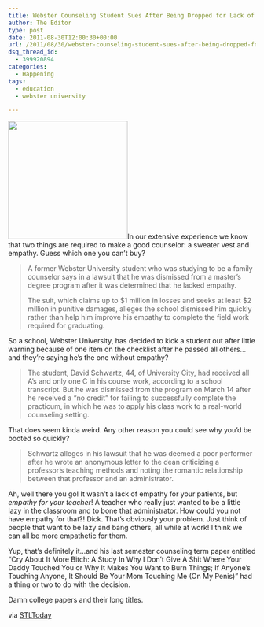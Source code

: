 ```yaml
---
title: Webster Counseling Student Sues After Being Dropped for Lack of Empathy
author: The Editor
type: post
date: 2011-08-30T12:00:30+00:00
url: /2011/08/30/webster-counseling-student-sues-after-being-dropped-for-lack-of-empathy/
dsq_thread_id:
  - 399920894
categories:
  - Happening
tags:
  - education
  - webster university

---
```

[<img class="alignright size-full wp-image-10535" title="sweater_vest" src="http://media.punchingkitty.com/wordpress/2011/08/sweater_vest.jpeg" alt="" width="243" height="240" />][1]In our extensive experience we know that two things are required to make a good counselor: a sweater vest and empathy. Guess which one you can&#8217;t buy?

> A former Webster University student who was studying to be a family counselor says in a lawsuit that he was dismissed from a master&#8217;s degree program after it was determined that he lacked empathy.
> 
> The suit, which claims up to $1 million in losses and seeks at least $2 million in punitive damages, alleges the school dismissed him quickly rather than help him improve his empathy to complete the field work required for graduating.

So a school, Webster University, has decided to kick a student out after little warning because of one item on the checklist after he passed all others&#8230;and they&#8217;re saying he&#8217;s the one without empathy?

> The student, David Schwartz, 44, of University City, had received all A&#8217;s and only one C in his course work, according to a school transcript. But he was dismissed from the program on March 14 after he received a &#8220;no credit&#8221; for failing to successfully complete the practicum, in which he was to apply his class work to a real-world counseling setting.

That does seem kinda weird. Any other reason you could see why you&#8217;d be booted so quickly?

> Schwartz alleges in his lawsuit that he was deemed a poor performer after he wrote an anonymous letter to the dean criticizing a professor&#8217;s teaching methods and noting the romantic relationship between that professor and an administrator.

Ah, well there you go! It wasn&#8217;t a lack of empathy for your patients, but _empathy for your teacher_! A teacher who really just wanted to be a little lazy in the classroom and to bone that administrator. How could you not have empathy for that?! Dick. That&#8217;s obviously your problem. Just think of people that want to be lazy and bang others, all while at work! I think we can all be more empathetic for them.

Yup, that&#8217;s definitely it&#8230;and his last semester counseling term paper entitled &#8220;Cry About It More Bitch: A Study In Why I Don&#8217;t Give A Shit Where Your Daddy Touched You or Why It Makes You Want to Burn Things; If Anyone&#8217;s Touching Anyone, It Should Be Your Mom Touching Me (On My Penis)&#8221; had a thing or two to do with the decision.

Damn college papers and their long titles.

via <a href="http://www.stltoday.com/news/local/metro/article_1882fe71-21a2-5516-8bc2-0ddd8cc9cdba.html" target="_blank">STLToday</a>

 [1]: http://media.punchingkitty.com/wordpress/2011/08/sweater_vest.jpeg